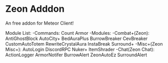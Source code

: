# Zeon Adddon
An free addon for Meteor Client!

Module List:
 -Commands:
  Count
  Armor
 -Modules:
  -Combat+(Zeon):
   AntiGhostBlock
   AutoCity+
   BedAuraPlus
   BurrowBreaker
   CevBreaker
   CustomAutoTotem
   RewriteCrystalAura
   InstaBreak
   Surround+
 -Misc+(Zeon Misc+):
   AutoLogin
   DiscordRPC
   Nuker+
   ItemShrader
 -Chat(Zeon Chat):
   ActionLogger
   ArmorNotifer
   BurrowAlert
   ZeonAutoEz
   SurroundAlert
